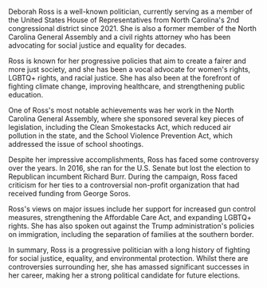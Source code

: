 Deborah Ross is a well-known politician, currently serving as a member of the United States House of Representatives from North Carolina's 2nd congressional district since 2021. She is also a former member of the North Carolina General Assembly and a civil rights attorney who has been advocating for social justice and equality for decades.

Ross is known for her progressive policies that aim to create a fairer and more just society, and she has been a vocal advocate for women's rights, LGBTQ+ rights, and racial justice. She has also been at the forefront of fighting climate change, improving healthcare, and strengthening public education.

One of Ross's most notable achievements was her work in the North Carolina General Assembly, where she sponsored several key pieces of legislation, including the Clean Smokestacks Act, which reduced air pollution in the state, and the School Violence Prevention Act, which addressed the issue of school shootings.

Despite her impressive accomplishments, Ross has faced some controversy over the years. In 2016, she ran for the U.S. Senate but lost the election to Republican incumbent Richard Burr. During the campaign, Ross faced criticism for her ties to a controversial non-profit organization that had received funding from George Soros.

Ross's views on major issues include her support for increased gun control measures, strengthening the Affordable Care Act, and expanding LGBTQ+ rights. She has also spoken out against the Trump administration's policies on immigration, including the separation of families at the southern border.

In summary, Ross is a progressive politician with a long history of fighting for social justice, equality, and environmental protection. Whilst there are controversies surrounding her, she has amassed significant successes in her career, making her a strong political candidate for future elections.

